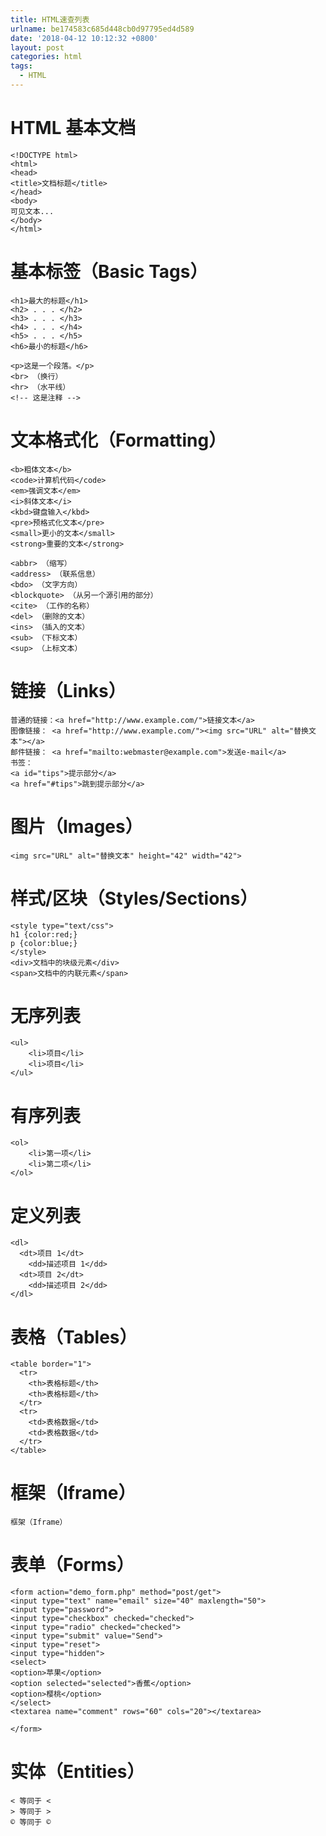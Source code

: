 ```yaml
---
title: HTML速查列表
urlname: be174583c685d448cb0d97795ed4d589
date: '2018-04-12 10:12:32 +0800'
layout: post
categories: html
tags:
  - HTML
---
```


# HTML 基本文档

```
<!DOCTYPE html>
<html>
<head>
<title>文档标题</title>
</head>
<body>
可见文本...
</body>
</html>
```

# 基本标签（Basic Tags）

```
<h1>最大的标题</h1>
<h2> . . . </h2>
<h3> . . . </h3>
<h4> . . . </h4>
<h5> . . . </h5>
<h6>最小的标题</h6>

<p>这是一个段落。</p>
<br> （换行）
<hr> （水平线）
<!-- 这是注释 -->
```

# 文本格式化（Formatting）

```
<b>粗体文本</b>
<code>计算机代码</code>
<em>强调文本</em>
<i>斜体文本</i>
<kbd>键盘输入</kbd>
<pre>预格式化文本</pre>
<small>更小的文本</small>
<strong>重要的文本</strong>

<abbr> （缩写）
<address> （联系信息）
<bdo> （文字方向）
<blockquote> （从另一个源引用的部分）
<cite> （工作的名称）
<del> （删除的文本）
<ins> （插入的文本）
<sub> （下标文本）
<sup> （上标文本）
```

# 链接（Links）

```
普通的链接：<a href="http://www.example.com/">链接文本</a>
图像链接： <a href="http://www.example.com/"><img src="URL" alt="替换文本"></a>
邮件链接： <a href="mailto:webmaster@example.com">发送e-mail</a>
书签：
<a id="tips">提示部分</a>
<a href="#tips">跳到提示部分</a>
```

# 图片（Images）

```
<img src="URL" alt="替换文本" height="42" width="42">
```

# 样式/区块（Styles/Sections）

```
<style type="text/css">
h1 {color:red;}
p {color:blue;}
</style>
<div>文档中的块级元素</div>
<span>文档中的内联元素</span>
```

# 无序列表

```
<ul>
    <li>项目</li>
    <li>项目</li>
</ul>
```

# 有序列表

```
<ol>
    <li>第一项</li>
    <li>第二项</li>
</ol>
```

# 定义列表

```
<dl>
  <dt>项目 1</dt>
    <dd>描述项目 1</dd>
  <dt>项目 2</dt>
    <dd>描述项目 2</dd>
</dl>
```

# 表格（Tables）

```
<table border="1">
  <tr>
    <th>表格标题</th>
    <th>表格标题</th>
  </tr>
  <tr>
    <td>表格数据</td>
    <td>表格数据</td>
  </tr>
</table>
```

# 框架（Iframe）

```
框架（Iframe）
```

# 表单（Forms）

```
<form action="demo_form.php" method="post/get">
<input type="text" name="email" size="40" maxlength="50">
<input type="password">
<input type="checkbox" checked="checked">
<input type="radio" checked="checked">
<input type="submit" value="Send">
<input type="reset">
<input type="hidden">
<select>
<option>苹果</option>
<option selected="selected">香蕉</option>
<option>樱桃</option>
</select>
<textarea name="comment" rows="60" cols="20"></textarea>

</form>
```

# 实体（Entities）

```
< 等同于 <
> 等同于 >
© 等同于 ©
```
